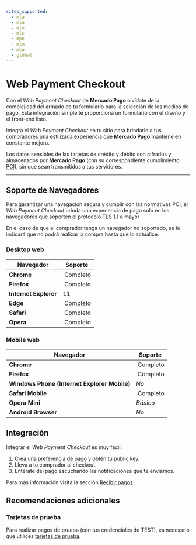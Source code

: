 ```yaml
---
sites_supported:
  - mla
  - mlu
  - mlv
  - mlc
  - mpe
  - mlm
  - mco
  - global
---
```



# Web Payment Checkout

Con el *Web Payment Checkout* de **Mercado Pago** olvídate de la complejidad del armado de tu formulario para la selección de los medios de pago. Esta integración simple te proporciona un formulario con el diseño y el front-end listo.

Integra el *Web Payment Checkout* en tu sitio para brindarle a tus compradores una estilizada experiencia que **Mercado Pago**  mantiene en constante mejora.

Los datos sensibles de las tarjetas de crédito y débito son cifrados y almacenados por **Mercado Pago** (con su correspondiente cumplimiento [PCI](https://www.pcisecuritystandards.org/)), sin que sean transmitidos a tus servidores.

---

## Soporte de Navegadores

Para garantizar una navegación segura y cumplir con las normativas PCI, el *Web Payment Checkout* brinda una experiencia de pago solo en los navegadores que soporten el protocolo TLS 1.1 o mayor

En el caso de que el comprador tenga un navegador no soportado, se le indicará que no podrá realizar la compra hasta que lo actualice.

### Desktop web

Navegador | Soporte
--------- | --------
**Chrome** | Completo
**Firefox** | Completo
**Internet Explorer** | 11
**Edge** | Completo
**Safari** | Completo
**Opera** | Completo

### Mobile web

Navegador | Soporte
--------- | --------
**Chrome** | Completo
**Firefox** | Completo
**Windows Phone (Internet Explorer Mobile)** | _No_
**Safari Mobile** | Completo
**Opera Mini** | _Básico_
**Android Browser** | _No_

## Integración

Integrar el *Web Payment Checkout* es muy fácil:

1. [Crea una preferencia de pago](/guides/payments/web-payment-checkout/create-preference.es.md) y [obtén tu public key](https://www.mercadopago.com.ar/account/credentials).
2. Lleva a tu comprador al checkout.
3. Entérate del pago escuchando las notificaciones que te enviamos.

Para más información visita la sección [Recibir pagos](/guides/payments/web-payment-checkout/receive-payments.es.md).


## Recomendaciones adicionales

### Tarjetas de prueba

Para realizar pagos de prueba (con tus credenciales de TEST), es necesario que utilices [tarjetas de prueba](/guides/payments/api/testing.es.md).

